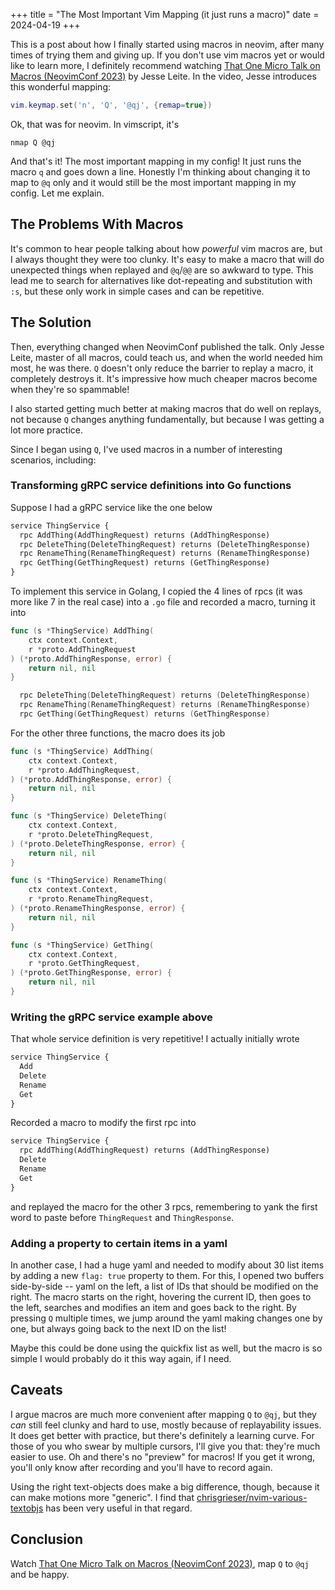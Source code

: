+++
title = "The Most Important Vim Mapping (it just runs a macro)"
date = 2024-04-19
+++

<!--
    Structure:
    - 'Q' mapping
    - Macros vs multiple cursors 
        - Macros are harder, but the `Q` mapping 
        - There are definitely use cases for multiple cursors as well, macros have a learning curve and are harder to use
    - Caveats
        - You have to think about how the macro is going to play out the other times (there's no preview)
        - Sometimes you start doing something repetitive and only remember to record a macro after a few times (or don't remember at all)
-->

This is a post about how I finally started using macros in neovim, after many
times of trying them and giving up. If you don't use vim macros yet or would
like to learn more, I definitely recommend watching
[That One Micro Talk on Macros (NeovimConf 2023)](https://www.youtube.com/watch?v=5x3dXo8aDCI) by Jesse Leite.
In the video, Jesse introduces this wonderful mapping:

```lua
vim.keymap.set('n', 'Q', '@qj', {remap=true})
```

Ok, that was for neovim. In vimscript, it's

```vimscript
nmap Q @qj
```

And that's it! The most important mapping in my config! It just runs the macro
`q` and goes down a line. Honestly I'm thinking about changing it to map to
`@q` only and it would still be the most important mapping in my config. Let me
explain.

## The Problems With Macros

It's common to hear people talking about how _powerful_ vim macros are, but I
always thought they were too clunky. It's easy to make a macro that will do
unexpected things when replayed and `@q`/`@@` are so awkward to type. This lead
me to search for alternatives like dot-repeating and substitution with `:s`, but
these only work in simple cases and can be repetitive.

## The Solution

Then, everything changed when NeovimConf published the talk. Only Jesse Leite,
master of all macros, could teach us, and when the world needed him most, he was
there. `Q` doesn't only reduce the barrier to replay a macro, it completely
destroys it. It's impressive how much cheaper macros become when they're so
spammable!

I also started getting much better at making macros that do well on replays, not
because `Q` changes anything fundamentally, but because I was getting a lot more
practice.

Since I began using `Q`, I've used macros in a number of interesting
scenarios, including:

### Transforming gRPC service definitions into Go functions

Suppose I had a gRPC service like the one below

```protobuf
service ThingService {
  rpc AddThing(AddThingRequest) returns (AddThingResponse)
  rpc DeleteThing(DeleteThingRequest) returns (DeleteThingResponse)
  rpc RenameThing(RenameThingRequest) returns (RenameThingResponse)
  rpc GetThing(GetThingRequest) returns (GetThingResponse)
}
```

To implement this service in Golang, I copied the 4 lines of rpcs (it was more
like 7 in the real case) into a `.go` file and recorded a macro, turning it into

```go
func (s *ThingService) AddThing(
    ctx context.Context,
    r *proto.AddThingRequest
) (*proto.AddThingResponse, error) {
    return nil, nil
}

  rpc DeleteThing(DeleteThingRequest) returns (DeleteThingResponse)
  rpc RenameThing(RenameThingRequest) returns (RenameThingResponse)
  rpc GetThing(GetThingRequest) returns (GetThingResponse)
```

For the other three functions, the macro does its job

```go
func (s *ThingService) AddThing(
    ctx context.Context,
    r *proto.AddThingRequest,
) (*proto.AddThingResponse, error) {
    return nil, nil
}

func (s *ThingService) DeleteThing(
    ctx context.Context,
    r *proto.DeleteThingRequest,
) (*proto.DeleteThingResponse, error) {
    return nil, nil
}

func (s *ThingService) RenameThing(
    ctx context.Context,
    r *proto.RenameThingRequest,
) (*proto.RenameThingResponse, error) {
    return nil, nil
}

func (s *ThingService) GetThing(
    ctx context.Context,
    r *proto.GetThingRequest,
) (*proto.GetThingResponse, error) {
    return nil, nil
}
```

### Writing the gRPC service example above

That whole service definition is very repetitive! I actually initially wrote

```protobuf
service ThingService {
  Add
  Delete
  Rename
  Get
}
```

Recorded a macro to modify the first rpc into

```protobuf
service ThingService {
  rpc AddThing(AddThingRequest) returns (AddThingResponse)
  Delete
  Rename
  Get
}
```

and replayed the macro for the other 3 rpcs, remembering to yank the first word
to paste before `ThingRequest` and `ThingResponse`.

### Adding a property to certain items in a yaml

In another case, I had a huge yaml and needed to modify about 30 list items by
adding a new `flag: true` property to them. For this, I opened two buffers
side-by-side -- yaml on the left, a list of IDs that should be modified on the
right. The macro starts on the right, hovering the current ID, then goes to the
left, searches and modifies an item and goes back to the right. By pressing `Q`
multiple times, we jump around the yaml making changes one by one, but always
going back to the next ID on the list!  

Maybe this could be done using the quickfix list as well, but the macro is so
simple I would probably do it this way again, if I need.

## Caveats

I argue macros are much more convenient after mapping `Q` to `@qj`, but they
_can_ still feel clunky and hard to use, mostly because of replayability issues.
It does get better with practice, but there's definitely a learning curve. For
those of you who swear by multiple cursors, I'll give you that: they're much
easier to use. Oh and there's no "preview" for macros! If you get it wrong,
you'll only know after recording and you'll have to record again.

Using the right text-objects does make a big difference, though, because it can
make motions more "generic". I find that
[chrisgrieser/nvim-various-textobjs](https://github.com/chrisgrieser/nvim-various-textobjs)
has been very useful in that regard.

## Conclusion

Watch [That One Micro Talk on Macros (NeovimConf 2023)](https://www.youtube.com/watch?v=5x3dXo8aDCI),
map `Q` to `@qj` and be happy.
